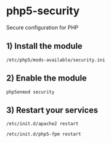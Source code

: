 # php5-security

Secure configuration for PHP

## 1) Install the module

```
/etc/php5/mods-available/security.ini
```

## 2) Enable the module

```
php5enmod security
```

## 3) Restart your services

```
/etc/init.d/apache2 restart
```

```
/etc/init.d/php5-fpm restart
```
